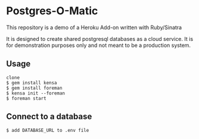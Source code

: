 # Postgres-O-Matic

This repository is a demo of a Heroku Add-on written with Ruby/Sinatra

It is designed to create shared postgresql databases as a cloud service.
It is for demonstration purposes only and not meant to be a production system.

## Usage
  
    clone
    $ gem install kensa
    $ gem install foreman
    $ kensa init --foreman
    $ foreman start

## Connect to a database

    $ add DATABASE_URL to .env file
